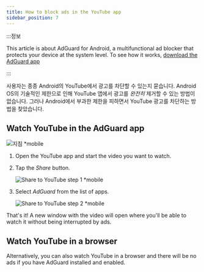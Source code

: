 ```yaml
---
title: How to block ads in the YouTube app
sidebar_position: 7
---
```


:::정보

This article is about AdGuard for Android, a multifunctional ad blocker that protects your device at the system level. To see how it works, [download the AdGuard app](https://agrd.io/download-kb-adblock)

:::

사용자는 종종 Android의 YouTube에서 광고를 차단할 수 있는지 묻습니다. Android OS의 기술적인 제한으로 인해 YouTube 앱에서 광고를 *완전히* 제거할 수 있는 방법이 없습니다. 그러나 Android에서 부과한 제한을 피하면서 YouTube 광고를 차단하는 방법을 찾았습니다.

## Watch YouTube in the AdGuard app

![지침 *mobile](https://cdn.adtidy.org/public/Adguard/Blog/Android/3-6/share.gif)

1. Open the YouTube app and start the video you want to watch.

1. Tap the *Share* button.

    ![Share to YouTube step 1 *mobile](https://cdn.adtidy.org/content/kb/ad_blocker/android/youtube/android-youtube-share-step1.png)

1. Select *AdGuard* from the list of apps.

    ![Share to YouTube step 2 *mobile](https://cdn.adtidy.org/content/kb/ad_blocker/android/youtube/android-youtube-share-step2.png)

That's it! A new window with the video will open where you'll be able to watch it without being interrupted by ads.

## Watch YouTube in a browser

Alternatively, you can also watch YouTube in a browser and there will be no ads if you have AdGuard installed and enabled.
